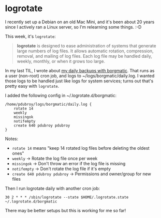 # logrotate

I recently set up a Debian on an old Mac Mini, and it's been about 20 years since I actively ran a Linux server, so I'm relearning some things. :-D

This week, it's `logrotate`:

> **logrotate** is designed to ease administration of systems that generate large numbers of log files. It allows automatic rotation, compression, removal, and mailing of log files. Each log file may be handled daily, weekly, monthly, or when it grows too large.

In my last TIL, I wrote about [my daily backups with borgmatic](./2025-04-20-Backups-with-borg-and-borgmatic.md). That runs as a user (non-root) cron job, and logs to ~/logs/borgmatic/daily.log. I wanted those logs to be handled just like logs for system services; turns out that's pretty easy with `logrotate`.

I added the following config in ~/.logrotate.d/borgmatic:

```
/home/pdubroy/logs/borgmatic/daily.log {
    rotate 14
    weekly
    missingok
    notifempty
    create 640 pdubroy pdubroy
}
```

Notes:
- `rotate 14` means "keep 14 rotated log files before deleting the oldest ones"
- `weekly` -> Rotate the log file once per week
- `missingok` -> Don't throw an error if the log file is missing
- `notifempty` -> Don't rotate the log file if it's empty
- `create 640 pdubroy pdubroy` -> Permissions and owner/group for new files

Then I run logrotate daily with another cron job:

```
30 2 * * * /sbin/logrotate --state $HOME/.logrotate.state ~/.logrotate.d/borgmatic
```

There may be better setups but this is working for me so far!
